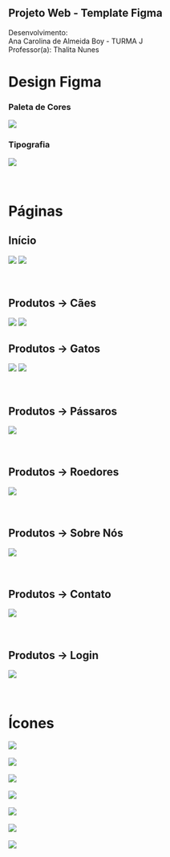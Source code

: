 ## Projeto Web - Template Figma

Desenvolvimento:<br>
Ana Carolina de Almeida Boy - TURMA J
<br>Professor(a): Thalita Nunes



# Design Figma
### Paleta de Cores


<img src="imagens/cores.png">

### Tipografia
<img src="imagens/fontes.png">
<br><br><br>



# Páginas
<h2> Início</h2>
<img src="imagens/inicio.png">
<img src="imagens/todosanimais.png">
<br><br><br>

<h2> Produtos -> Cães</h2>
<img src="imagens/caes.png">
<img src="imagens/banner-caes.jpg">

<h2> Produtos -> Gatos</h2>
<img src="imagens/gatos.png">
<img src="imagens/banner-gatos.jpg">
<br><br><br>

<h2> Produtos -> Pássaros</h2>
<img src="imagens/passaros.png">
<br><br><br>

<h2> Produtos -> Roedores</h2>
<img src="imagens/roedores.png">
<br><br><br>

<h2> Produtos -> Sobre Nós</h2>
<img src="imagens/sobre.png">
<br><br><br>

<h2> Produtos -> Contato</h2>
<img src="imagens/contato.png">
<br><br><br>

<h2> Produtos -> Login</h2>
<img src="imagens/login.png">
<br><br><br>

# Ícones
<img src="imagens/icones/icon-back.png">
<br><br>
<img src="imagens/icones/icon-bag.png">
<br><br>
<img src="imagens/icones/icon-user.png">
<br><br>
<img src="imagens/icones/icon-maps.png">
<br><br>
<img src="imagens/icones/icon-phone.png">
<br><br>
<img src="imagens/icones/icon-email.png">
<br><br>
<img src="imagens/icones/icon-down.png">
<br><br>
